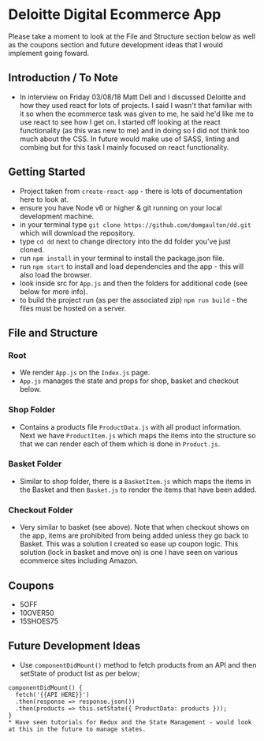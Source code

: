 # Deloitte Digital Ecommerce App

Please take a moment to look at the File and Structure section below as well as the coupons section and future development ideas that I would implement going foward.

## Introduction / To Note
* In interview on Friday 03/08/18 Matt Dell and I discussed Deloitte and how they used react for lots of projects. I said I wasn't that familiar with it so when the ecommerce task was given to me, he said he'd like me to use react to see how I get on. I started off looking at the react functionality (as this was new to me) and in doing so I did not think too much about the CSS. In future would make use of SASS, linting and combing but for this task I mainly focused on react functionality.

## Getting Started
* Project taken from `create-react-app` - there is lots of documentation here to look at.
* ensure you have Node v6 or higher & git running on your local development machine.
* in your terminal type `git clone https://github.com/domgaulton/dd.git` which will download the repository.
* type `cd dd` next to change directory into the dd folder you've just cloned.
* run `npm install` in your terminal to install the package.json file.
* run `npm start` to install and load dependencies and the app - this will also load the browser.
* look inside src for `App.js` and then the folders for additional code (see below for more info).
* to build the project run (as per the associated zip) `npm run build` - the files must be hosted on a server.

## File and Structure

### Root
* We render `App.js` on the `Index.js` page.
* `App.js` manages the state and props for shop, basket and checkout below.

### Shop Folder
* Contains a products file `ProductData.js` with all product information. Next we have `ProductItem.js` which maps the items into the structure so that we can render each of them which is done in `Product.js`.

### Basket Folder
* Similar to shop folder, there is a `BasketItem.js` which maps the items in the Basket and then `Basket.js` to render the items that have been added.

### Checkout Folder
* Very similar to basket (see above). Note that when checkout shows on the app, items are prohibited from being added unless they go back to Basket. This was a solution I created so ease up coupon logic. This solution (lock in basket and move on) is one I have seen on various ecommerce sites including Amazon.

## Coupons
* 5OFF
* 10OVER50
* 15SHOES75

## Future Development Ideas
* Use `componentDidMount()` method to fetch products from an API and then setState of product list as per below;
~~~~
componentDidMount() { 
  fetch('{{API HERE}}')
  .then(response => response.json())
  .then(products => this.setState({ ProductData: products }));
}
* Have seen tutorials for Redux and the State Management - would look at this in the future to manage states.
~~~~